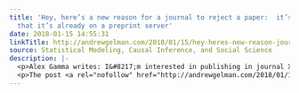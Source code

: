 ```yaml
---
title: 'Hey, here’s a new reason for a journal to reject a paper:  it’s “annoying”
  that it’s already on a preprint server'
date: 2018-01-15 14:55:31
linkTitle: http://andrewgelman.com/2018/01/15/hey-heres-new-reason-journal-reject-paper-annoying-already-preprint-server/
source: Statistical Modeling, Causal Inference, and Social Science
description: |-
  <p>Alex Gamma writes: I&#8217;m interested in publishing in journal X. So I inquire about X&#8217;s preprint policy. X&#8217;s editor informs me that [Journal X] does not prohibit placing submitted manuscripts on preprint servers. Some reviewers may notice the server version of the article, however, and they may find the lack of anonymity so annoying that [&#8230;]</p>
  <p>The post <a rel="nofollow" href="http://andrewgelman.com/2018/01/15/hey-heres-new-reason-journal-reject-paper-annoying-alread
---
```

